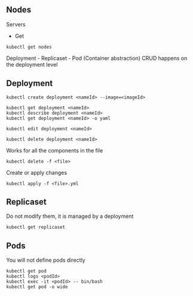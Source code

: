 ## Nodes
Servers
* Get 
```
kubectl get nodes
```

Deployment - Replicaset - Pod (Container abstraction)
CRUD happens on the deployment level

## Deployment
```
kubectl create deployment <nameId> --image=<imageId>
```
```
kubectl get deployment <nameId>
kubectl describe deployment <nameId>
kubectl get deployment <nameId> -o yaml
```
```
kubectl edit deployment <nameId>
```
```
kubectl delete deployment <nameId>
```

Works for all the components in the file
```
kubectl delete -f <file>
```

Create or apply changes
```
kubectl apply -f <file>.yml 
```

## Replicaset
Do not modify them, it is managed by a deployment 
```
kubectl get replicaset
```
## Pods
You will not define pods directly
```
kubectl get pod
kubectl logs <podId>
kubectl exec -it <podId> -- bin/bash
kubectl get pod -o wide
```

